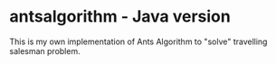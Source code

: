 antsalgorithm - Java version
=============

This is my own implementation of Ants Algorithm to "solve" travelling salesman problem.



